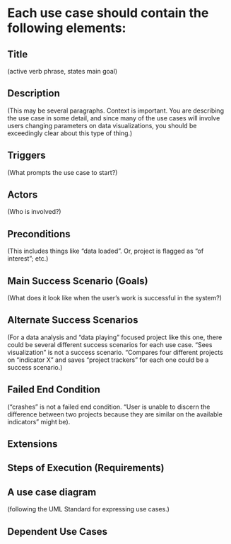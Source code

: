 # Each use case should contain the following elements:

## Title 
(active verb phrase, states main goal)


## Description 
(This may be several paragraphs. Context is important. You are describing the use case in some detail, and since many of the use cases will involve users changing parameters on data visualizations, you should be exceedingly clear about this type of thing.)



## Triggers 
(What prompts the use case to start?)



## Actors 
(Who is involved?)



## Preconditions 
(This includes things like “data loaded”. Or, project is flagged as “of interest”; etc.)



## Main Success Scenario (Goals)
(What does it look like when the user’s work is successful in the system?)



## Alternate Success Scenarios 
(For a data analysis and “data playing” focused project like this one, there could be several different success scenarios for each use case. “Sees visualization” is not a success scenario. “Compares four different projects on “indicator X” and saves “project trackers” for each one could be a success scenario.)



## Failed End Condition 
(“crashes” is not a failed end condition. “User is unable to discern the difference between two projects because they are similar on the available indicators” might be).


## Extensions


## Steps of Execution (Requirements)


## A use case diagram
(following the UML Standard for expressing use cases.)


## Dependent Use Cases
